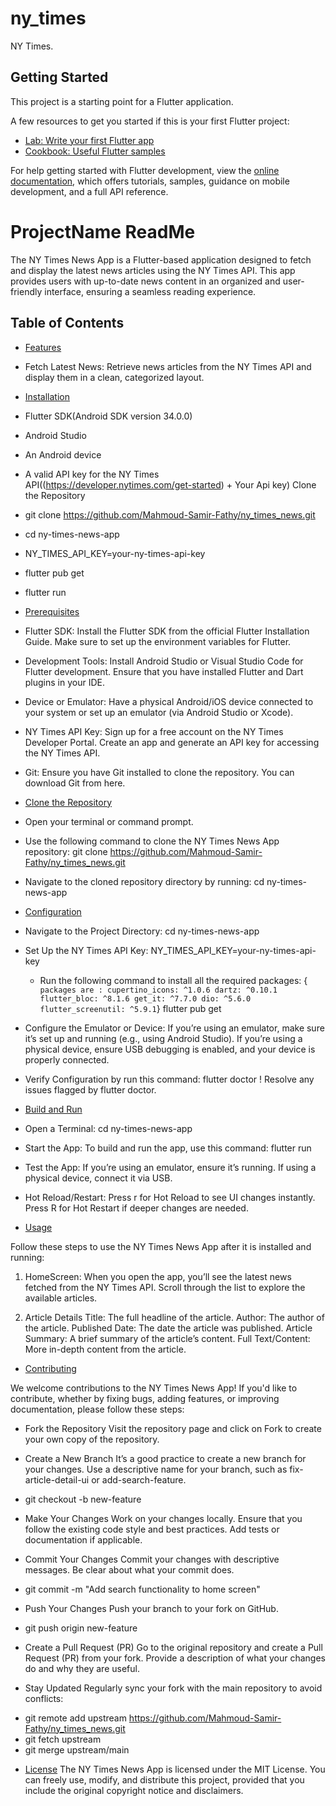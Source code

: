 # ny_times

NY Times.

## Getting Started

This project is a starting point for a Flutter application.

A few resources to get you started if this is your first Flutter project:

- [Lab: Write your first Flutter app](https://docs.flutter.dev/get-started/codelab)
- [Cookbook: Useful Flutter samples](https://docs.flutter.dev/cookbook)

For help getting started with Flutter development, view the
[online documentation](https://docs.flutter.dev/), which offers tutorials,
samples, guidance on mobile development, and a full API reference.

# ProjectName ReadMe

The NY Times News App is a Flutter-based application designed to fetch and display the latest news
articles using the NY Times API.
This app provides users with up-to-date news content in an organized and user-friendly interface,
ensuring a seamless reading experience.

## Table of Contents

- [Features](#features)
- Fetch Latest News: Retrieve news articles from the NY Times API and display them in a clean,
  categorized layout.

- [Installation](#installation)
- Flutter SDK(Android SDK version 34.0.0)
- Android Studio
- An Android device
- A valid API key for the NY Times API((https://developer.nytimes.com/get-started) + Your Api key)
  Clone the Repository
- git clone https://github.com/Mahmoud-Samir-Fathy/ny_times_news.git
- cd ny-times-news-app
- NY_TIMES_API_KEY=your-ny-times-api-key
- flutter pub get
- flutter run


- [Prerequisites](#prerequisites)
- Flutter SDK:
  Install the Flutter SDK from the official Flutter Installation Guide.
  Make sure to set up the environment variables for Flutter.

- Development Tools:
  Install Android Studio or Visual Studio Code for Flutter development.
  Ensure that you have installed Flutter and Dart plugins in your IDE.

- Device or Emulator:
  Have a physical Android/iOS device connected to your system or set up an emulator (via Android
  Studio or Xcode).

- NY Times API Key:
  Sign up for a free account on the NY Times Developer Portal.
  Create an app and generate an API key for accessing the NY Times API.

- Git:
  Ensure you have Git installed to clone the repository. You can download Git from here.

- [Clone the Repository](#clone-the-repository)
- Open your terminal or command prompt.
- Use the following command to clone the NY Times News App repository:
  git clone https://github.com/Mahmoud-Samir-Fathy/ny_times_news.git

- Navigate to the cloned repository directory by running:
  cd ny-times-news-app


- [Configuration](#configuration)
- Navigate to the Project Directory:
  cd ny-times-news-app
- Set Up the NY Times API Key:
  NY_TIMES_API_KEY=your-ny-times-api-key
    - Run the following command to install all the required packages:
      {` packages are :
      cupertino_icons: ^1.0.6
      dartz: ^0.10.1
      flutter_bloc: ^8.1.6
      get_it: ^7.7.0
      dio: ^5.6.0
      flutter_screenutil: ^5.9.1`}
      flutter pub get
- Configure the Emulator or Device:
  If you’re using an emulator, make sure it’s set up and running (e.g., using Android Studio).
  If you’re using a physical device, ensure USB debugging is enabled, and your device is properly
  connected.
- Verify Configuration by run this command:
  flutter doctor
  ! Resolve any issues flagged by flutter doctor.


- [Build and Run](#build-and-run)
- Open a Terminal:
  cd ny-times-news-app
- Start the App:
  To build and run the app, use this command: flutter run
- Test the App:
  If you’re using an emulator, ensure it’s running.
  If using a physical device, connect it via USB.

- Hot Reload/Restart:
  Press r for Hot Reload to see UI changes instantly.
  Press R for Hot Restart if deeper changes are needed.

- [Usage](#usage)

Follow these steps to use the NY Times News App after it is installed and running:
1. HomeScreen:
When you open the app, you’ll see the latest news fetched from the NY Times API.
Scroll through the list to explore the available articles.
 
2. Article Details
   Title: The full headline of the article.
   Author: The author of the article.
   Published Date: The date the article was published.
   Article Summary: A brief summary of the article’s content.
   Full Text/Content: More in-depth content from the article.

- [Contributing](#contributing)

We welcome contributions to the NY Times News App! If you'd like to contribute, whether by fixing bugs, adding features, or improving documentation, please follow these steps:

- Fork the Repository
  Visit the repository page and click on Fork to create your own copy of the repository.

- Create a New Branch
  It’s a good practice to create a new branch for your changes.
  Use a descriptive name for your branch, such as fix-article-detail-ui or add-search-feature.
* git checkout -b new-feature

- Make Your Changes
Work on your changes locally. Ensure that you follow the existing code style and best practices.
Add tests or documentation if applicable.

- Commit Your Changes
  Commit your changes with descriptive messages. Be clear about what your commit does.
* git commit -m "Add search functionality to home screen"

- Push Your Changes
  Push your branch to your fork on GitHub.
* git push origin new-feature

- Create a Pull Request (PR)
  Go to the original repository and create a Pull Request (PR) from your fork.
  Provide a description of what your changes do and why they are useful.


- Stay Updated
Regularly sync your fork with the main repository to avoid conflicts:
* git remote add upstream https://github.com/Mahmoud-Samir-Fathy/ny_times_news.git
* git fetch upstream
* git merge upstream/main

- [License](#license)
  The NY Times News App is licensed under the MIT License. You can freely use, modify, and distribute this project, provided that you include the original copyright notice and disclaimers.

